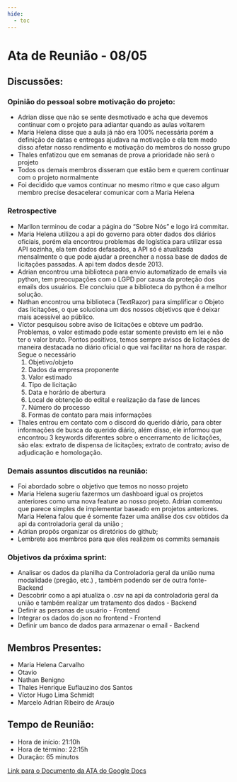 ```yaml
---
hide:
  - toc
---
```


# Ata de Reunião - 08/05

## Discussões:

### Opinião do pessoal sobre motivação do projeto:

* Adrian disse que não se sente desmotivado e acha que devemos continuar com o projeto para adiantar quando as aulas voltarem
* Maria Helena disse que a aula já não era 100% necessária porém a definição de datas e entregas ajudava na motivação e ela tem medo disso afetar nosso rendimento e motivação do membros do nosso grupo
* Thales enfatizou que em semanas de prova a prioridade não será o projeto 
* Todos os demais membros disseram que estão bem e querem continuar com o projeto normalmente
* Foi decidido que vamos continuar no mesmo ritmo e que caso algum membro precise desacelerar comunicar com a Maria Helena

### Retrospective
* Marllon terminou de codar a página do “Sobre Nós” e logo irá commitar.
* Maria Helena utilizou a api do governo para obter dados dos diários oficiais, porém ela encontrou problemas de logística para utilizar essa API sozinha, ela tem dados defasados, a API só é atualizada mensalmente o que pode ajudar a preencher a nossa base de dados de licitações passadas. A api tem dados desde 2013.
* Adrian encontrou uma biblioteca para envio automatizado de emails via python, tem preocupações com o LGPD por causa da proteção dos emails dos usuários. Ele concluiu que a biblioteca do python é a melhor solução.
* Nathan encontrou uma biblioteca (TextRazor) para simplificar o Objeto das licitações, o que soluciona um dos nossos objetivos que é deixar mais acessível ao público.
* Víctor pesquisou sobre aviso de licitações e obteve um padrão. Problemas, o valor estimado pode estar somente previsto em lei e não ter o valor bruto. Pontos positivos, temos sempre avisos de licitações de maneira destacada no diário oficial o que vai facilitar na hora de raspar. Segue o necessário 
    1. Objetivo/objeto
    2. Dados da empresa proponente
    3. Valor estimado
    4. Tipo de licitação
    5. Data e horário de abertura
    6. Local de obtenção do edital e realização da fase de lances
    7. Número do processo
    8. Formas de contato para mais informações
* Thales entrou em contato com o discord do querido diário, para obter informações de busca do querido diário, além disso, ele informou que encontrou 3 keywords diferentes sobre o encerramento de licitações, são elas: extrato de dispensa de licitações; extrato de contrato; aviso de adjudicação e homologação.

### Demais assuntos discutidos na reunião:
* Foi abordado sobre o objetivo que temos no nosso projeto
* Maria Helena sugeriu fazermos um dashboard igual os projetos anteriores como uma nova feature ao nosso projeto. Adrian comentou que parece simples de implementar baseado em projetos anteriores. Maria Helena falou que é somente fazer uma análise dos csv obtidos da api da controladoria geral da união  ;
* Adrian propôs organizar os diretórios do github;
* Lembrete aos membros para que eles realizem os commits semanais

### Objetivos da próxima sprint:
* Analisar os dados da planilha da Controladoria geral da união numa modalidade (pregão, etc.) , também podendo ser de outra fonte- Backend
* Descobrir como a api atualiza o .csv na api da controladoria geral da união e também realizar um tratamento dos dados - Backend
* Definir as personas de usuário - Frontend
* Integrar os dados do json no frontend - Frontend
* Definir um banco de dados para armazenar o email - Backend

## Membros Presentes:

- Maria Helena Carvalho
- Otavio
- Nathan Benigno
- Thales Henrique Euflauzino dos Santos
- Víctor Hugo Lima Schmidt
- Marcelo Adrian Ribeiro de Araujo

## Tempo de Reunião:

- Hora de início: 21:10h
- Hora de término: 22:15h
- Duração: 65 minutos

<a href="https://docs.google.com/document/d/1YzEm6yUyMPqS7opujbpoqiyoid2wA0p8PbN-34Wc0bA/edit?usp=drive_link">Link para o Documento da ATA do Google Docs</a>